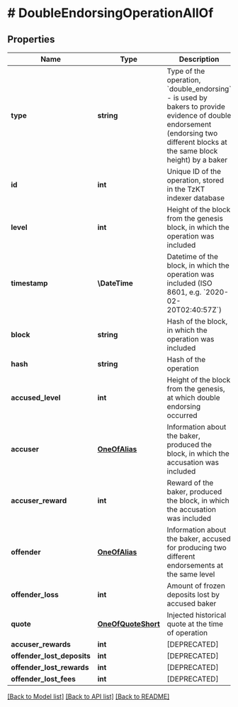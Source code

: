 # # DoubleEndorsingOperationAllOf

## Properties

Name | Type | Description | Notes
------------ | ------------- | ------------- | -------------
**type** | **string** | Type of the operation, &#x60;double_endorsing&#x60; - is used by bakers to provide evidence of double endorsement (endorsing two different blocks at the same block height) by a baker | [optional]
**id** | **int** | Unique ID of the operation, stored in the TzKT indexer database | [optional]
**level** | **int** | Height of the block from the genesis block, in which the operation was included | [optional]
**timestamp** | **\DateTime** | Datetime of the block, in which the operation was included (ISO 8601, e.g. &#x60;2020-02-20T02:40:57Z&#x60;) | [optional]
**block** | **string** | Hash of the block, in which the operation was included | [optional]
**hash** | **string** | Hash of the operation | [optional]
**accused_level** | **int** | Height of the block from the genesis, at which double endorsing occurred | [optional]
**accuser** | [**OneOfAlias**](OneOfAlias.md) | Information about the baker, produced the block, in which the accusation was included | [optional]
**accuser_reward** | **int** | Reward of the baker, produced the block, in which the accusation was included | [optional]
**offender** | [**OneOfAlias**](OneOfAlias.md) | Information about the baker, accused for producing two different endorsements at the same level | [optional]
**offender_loss** | **int** | Amount of frozen deposits lost by accused baker | [optional]
**quote** | [**OneOfQuoteShort**](OneOfQuoteShort.md) | Injected historical quote at the time of operation | [optional]
**accuser_rewards** | **int** | [DEPRECATED] | [optional]
**offender_lost_deposits** | **int** | [DEPRECATED] | [optional]
**offender_lost_rewards** | **int** | [DEPRECATED] | [optional]
**offender_lost_fees** | **int** | [DEPRECATED] | [optional]

[[Back to Model list]](../../README.md#models) [[Back to API list]](../../README.md#endpoints) [[Back to README]](../../README.md)
